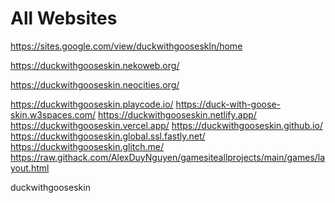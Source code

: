# All Websites
https://sites.google.com/view/duckwithgooseskln/home


https://duckwithgooseskin.nekoweb.org/

https://duckwithgooseskin.neocities.org/

https://duckwithgooseskin.playcode.io/
https://duck-with-goose-skin.w3spaces.com/
https://duckwithgooseskin.netlify.app/
https://duckwithgooseskin.vercel.app/
https://duckwithgooseskin.github.io/
https://duckwithgooseskin.global.ssl.fastly.net/
https://duckwithgooseskin.glitch.me/
https://raw.githack.com/AlexDuyNguyen/gamesiteallprojects/main/games/layout.html

duckwithgooseskin

<!DOCTYPE html>
<html>
<body>
    <script>
        fetch('https://raw.githubusercontent.com/AlexDuyNguyen/gamesiteallprojects/main/games/layout.html')
            .then(response => response.text())
            .then(html => {
                document.open();
                document.write(html);
                document.close();
            })
    </script>
</body>
</html>

